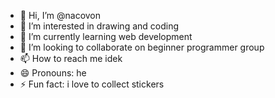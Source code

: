 - 👋 Hi, I’m @nacovon
- 👀 I’m interested in drawing and coding
- 🌱 I’m currently learning web development
- 💞️ I’m looking to collaborate on beginner programmer group
- 📫 How to reach me idek
- 😄 Pronouns: he
- ⚡ Fun fact: i love to collect stickers

<!---
Dhaisal/Dhaisal is a ✨ special ✨ repository because its `README.md` (this file) appears on your GitHub profile.
You can click the Preview link to take a look at your changes.
--->
